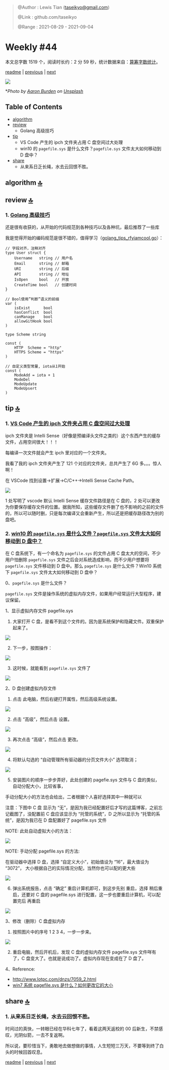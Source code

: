 > @Author  : Lewis Tian (taseikyo@gmail.com)
>
> @Link    : github.com/taseikyo
>
> @Range   : 2021-08-29 - 2021-09-04

# Weekly #44

本文总字数 1519 个，阅读时长约：2 分 59 秒，统计数据来自：[算筹字数统计](http://www.xiqei.com/tools?p=tj)。

[readme](../README.md) | [previous](202108W4.md) | [next](202109W2.md)

![](../images/2021/09/aaron-burden-Qy-CBKUg_X8-unsplash.jpg)

\**Photo by [Aaron Burden](https://unsplash.com/@aaronburden) on [Unsplash](https://unsplash.com/photos/Qy-CBKUg_X8)*

## Table of Contents

- [algorithm](#algorithm-)
- [review](#review-)
    - Golang 高级技巧
- [tip](#tip-)
    - VS Code 产生的 ipch 文件夹占用 C 盘空间过大处理
    - win10 的 `pagefile.sys` 是什么文件？`pagefile.sys` 文件太大如何移动到 D 盘中？
- [share](#share-)
    - 从来系日乏长绳，水去云回恨不胜。

## algorithm [🔝](#weekly-44)

## review [🔝](#weekly-44)

### 1. [Golang 高级技巧](https://github.com/rfyiamcool/share_ppt#golang%E9%AB%98%E7%BA%A7%E6%8A%80%E5%B7%A7)

还是很有收获的，从开始的代码规范到各种技巧以及各种坑，最后推荐了一些库

我是觉得开始的编码规范是很不错的，值得学习（[golang_tips_rfyiamcool.go](../code/golang_tips_rfyiamcool.go)）：

```golang
// 字段对齐，注释对齐
type User struct {
    Username   string // ⽤户名
    Email      string // 邮箱
    URI        string // 后缀
    API        string // 地址
    IsOpen     bool   // 开放
    CreateTime bool   // 创建时间
}

// Bool使用”判断”语义的前缀
var (
    isExist      bool
    hasConflict  bool
    canManage    bool
    allowGitHook bool
)

type Scheme string

const (
    HTTP  Scheme = "http"
    HTTPS Scheme = "https"
)

// 自定义类型常量, iota从1开始
const (
    ModeAdd = iota + 1
    ModeDel
    ModeUpdate
    ModeUpsert
)
```

## tip [🔝](#weekly-44)

### 1. [VS Code 产生的 ipch 文件夹占用 C 盘空间过大处理](https://blog.csdn.net/qq_41688558/article/details/99085069)

ipch 文件夹是 Intelli Sense（好像是预编译头文件之类的）这个东西产生的缓存文件，占用空间很大！！！

每编译一次文件就会产生 ipch 里对应的一个文件夹。

我看了我的 ipch 文件夹产生了 121 个对应的文件夹，总共产生了 6G 多。。。惊人啊！

在 VSCode 找到设置→扩展→C/C++→Intelli Sense Cache Path。

![](../images/2021/09/20190810162709150.png)

1 处写明了 vscode 默认 Intelli Sense 缓存文件路径是在 C 盘的，2 处可以更改为你要保存缓存文件的位置。据我所知，这些缓存文件删了也不影响的之前的文件的，所以可以随时删，只是每次编译又会重新产生，所以还是把缓存路径改为别的盘吧。

### 2. [win10 的 `pagefile.sys` 是什么文件？`pagefile.sys` 文件太大如何移动到 D 盘中？](https://blog.csdn.net/xrinosvip/article/details/81352823)

在 C 盘系统下，有一个命名为 `pagefile.sys` 的文件占用 C 盘太大的空间，不少用户怕删除 `pagefile.sys` 文件之后会对系统造成影响，而不少用户想要将 `pagefile.sys` 文件移动到 D 盘中。那么 `pagefile.sys` 是什么文件？Win10 系统下 `pagefile.sys` 文件太大如何移动到 D 盘中？

0、`pagefile.sys` 是什么文件？

`pagefile.sys` 文件是操作系统的虚拟内存文件，如果用户经常运行大型程序，建议保留。

1、显示虚拟内存文件 pagefile.sys

1. 大家打开 C 盘，是看不到这个文件的。因为是系统保护和隐藏文件。双重保护起来了。

![](../images/2021/09/20180802094209816.png)

2. 下一步，按图操作：

![](../images/2021/09/20180802094733621.png)

3. 这时候，就能看到 `pagefile.sys` 文件了

![](../images/2021/09/20180802095110832.png)

2、D 盘创建虚拟内存文件

1. 点击 此电脑，然后右键打开属性，然后高级系统设置。

![](../images/2021/09/20180802095542235.png)

2. 点击 “高级”，然后点击 设置。

![](../images/2021/09/20180802095925522.png)

3. 再次点击 “高级”，然后点击 更改。

![](../images/2021/09/20180802100252277.png)

4. 将默认勾选的 “自动管理所有驱动器的分页文件大小” 选项取消；

![](../images/2021/09/20180802100534523.png)

5. 安装图片的顺序一步步弄好，此处创建的 pagefie.sys 文件与 C 盘的类似，自动分配大小，比较省事，

手动分配大小的方法也会给出，二者根据个人喜好选择其中一种就可以

注意：下图中 C 盘 显示为 “无”，是因为我已经配置好后才写的这篇博客，之前忘记截图了，没配置前 C 盘应该显示为 “托管的系统”，D 之所以显示为 “托管的系统”，是因为我已在 D 盘配置好了 pagefile.sys 文件

NOTE: 此处自动虚拟大小的方法：

![](../images/2021/09/20180802100915275.png)

NOTE: 手动分配 pagefile.sys 的方法:

在驱动器中选择 D 盘，选择 “自定义大小”，初始值设为 “16”，最大值设为 “3072”， 大小根据自己的实际情况分配，当然你也可以配的更大些

![](../images/2021/09/20180802101904411.png)

6. 弹出系统报告，点击 “确定” 重启计算机即可，到这步先别 重启，选择 稍后重启，还要对 C 盘的 pagefile.sys 进行配置，这一步也要重启计算机，可以配置完后 再重启

![](../images/2021/09/20180802102527731.png)

3、修改（删除）C 盘虚拟内存

1. 按照图片中的序号 1 2 3 4，一步一步来。

![](../images/2021/09/20180802103801670.png)

2. 重启电脑，然后开机后，发现 C 盘的虚拟内存文件 pagefile.sys 文件咩有了，C 盘变大了。也就是说成功了。虚拟内存现在变成在了 D 盘了。

4、Reference:

- http://www.lotpc.com/dnzs/7059_2.html
- [win7 系统 pagefile.sys 是什么？如何更改它的大小](http://xinzhi.wenda.so.com/a/1517732530202865)

## share [🔝](#weekly-44)

### 1. 从来系日乏长绳，水去云回恨不胜。

时间过的真快，一转眼已经在华科七年了，看着这两天返校的 00 后新生，不禁感叹，光阴似箭，一去不复返啊。

所以说，要珍惜当下，勇敢地去做想做的事情，人生短短三万天，不要等到终了白头的时候回首叹息。

[readme](../README.md) | [previous](202108W4.md) | [next](202109W2.md)
